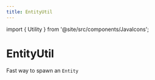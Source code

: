 ```yaml
---
title: EntityUtil
---
```


import { Utility } from '@site/src/components/JavaIcons';

# EntityUtil <Utility/>

Fast way to spawn an `Entity`